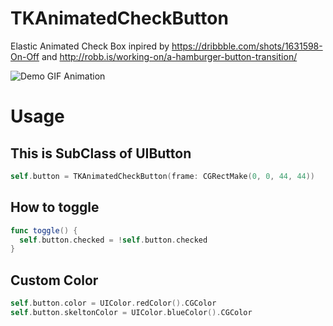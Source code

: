 
# TKAnimatedCheckButton

Elastic Animated Check Box inpired by
https://dribbble.com/shots/1631598-On-Off
and
http://robb.is/working-on/a-hamburger-button-transition/


![Demo GIF Animation](https://raw.githubusercontent.com/entotsu/TKAnimatedCheckButton/master/demo.gif "Demo GIF Animation")

# Usage

## This is SubClass of UIButton

``` swift
self.button = TKAnimatedCheckButton(frame: CGRectMake(0, 0, 44, 44))
```

## How to toggle
``` swift
func toggle() {
  self.button.checked = !self.button.checked
}
```
## Custom Color
``` swift
self.button.color = UIColor.redColor().CGColor
self.button.skeltonColor = UIColor.blueColor().CGColor
```
